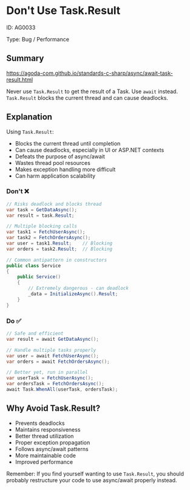 ﻿# Don't Use Task.Result

ID: AG0033

Type: Bug / Performance

## Summary

https://agoda-com.github.io/standards-c-sharp/async/await-task-result.html

Never use `Task.Result` to get the result of a Task. Use `await` instead. `Task.Result` blocks the current thread and can cause deadlocks.

## Explanation

Using `Task.Result`:

- Blocks the current thread until completion
- Can cause deadlocks, especially in UI or ASP.NET contexts
- Defeats the purpose of async/await
- Wastes thread pool resources
- Makes exception handling more difficult
- Can harm application scalability

### Don't ❌

```csharp
// Risks deadlock and blocks thread
var task = GetDataAsync();
var result = task.Result;

// Multiple blocking calls
var task1 = FetchUserAsync();
var task2 = FetchOrdersAsync();
var user = task1.Result;    // Blocking
var orders = task2.Result;  // Blocking

// Common antipattern in constructors
public class Service
{
    public Service()
    {
        // Extremely dangerous - can deadlock
        _data = InitializeAsync().Result;
    }
}
```

### Do ✅

```csharp
// Safe and efficient
var result = await GetDataAsync();

// Handle multiple tasks properly
var user = await FetchUserAsync();
var orders = await FetchOrdersAsync();

// Better yet, run in parallel
var userTask = FetchUserAsync();
var ordersTask = FetchOrdersAsync();
await Task.WhenAll(userTask, ordersTask);
```

## Why Avoid Task.Result?

- Prevents deadlocks
- Maintains responsiveness
- Better thread utilization
- Proper exception propagation
- Follows async/await patterns
- More maintainable code
- Improved performance

Remember: If you find yourself wanting to use `Task.Result`, you should probably restructure your code to use async/await properly instead.